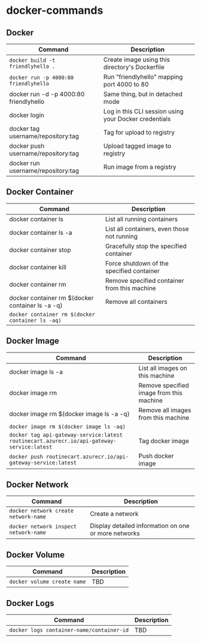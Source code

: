 # docker-commands

## Docker

| Command                                | Description                                           |
| -------------------------------------- | ----------------------------------------------------- |
| `docker build -t friendlyhello .`      | Create image using this directory's Dockerfile        |
| `docker run -p 4000:80 friendlyhello`  | Run "friendlyhello" mapping port 4000 to 80           |
| docker run -d -p 4000:80 friendlyhello | Same thing, but in detached mode                      |
| docker login                           | Log in this CLI session using your Docker credentials |
| docker tag  username/repository:tag    | Tag  for upload to registry                           |
| docker push username/repository:tag    | Upload tagged image to registry                       |
| docker run username/repository:tag     | Run image from a registry                             |

## Docker Container

| Command                                          | Description                                  |
| ------------------------------------------------ | -------------------------------------------- |
| docker container ls                              | List all running containers                  |
| docker container ls -a                           | List all containers, even those not running  |
| docker container stop                            | Gracefully stop the specified container      |
| docker container kill                            | Force shutdown of the specified container    |
| docker container rm                              | Remove specified container from this machine |
| docker container rm $(docker container ls -a -q) | Remove all containers                        |
| `docker container rm $(docker container ls -aq)` |                                              |

## Docker Image

| Command                                                                                   | Description                              |
| ----------------------------------------------------------------------------------------- | ---------------------------------------- |
| docker image ls -a                                                                        | List all images on this machine          |
| docker image rm                                                                           | Remove specified image from this machine |
| docker image rm $(docker image ls -a -q)                                                  | Remove all images from this machine      |
| `docker image rm $(docker image ls -aq)`                                                  |                                          |
| `docker tag api-gateway-service:latest routinecart.azurecr.io/api-gateway-service:latest` | Tag docker image                         |
| `docker push routinecart.azurecr.io/api-gateway-service:latest`                           | Push docker image                        |

## Docker Network

| Command                               | Description                                          |
| ------------------------------------- | ---------------------------------------------------- |
| `docker network create network-name`  | Create a network                                     |
| `docker network inspect network-name` | Display detailed information on one or more networks |

## Docker Volume

| Command                     | Description |
| --------------------------- | ----------- |
| `docker volume create name` | TBD         |

## Docker Logs

| Command                                   | Description |
| ----------------------------------------- | ----------- |
| `docker logs container-name/container-id` | TBD         |
